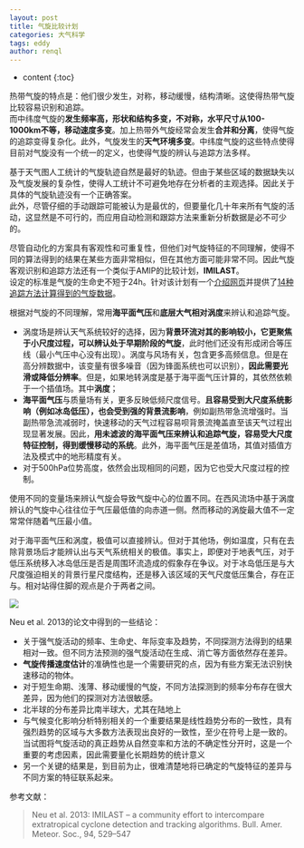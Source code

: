 ```yaml
---
layout: post
title: 气旋比较计划
categories: 大气科学
tags: eddy
author: renql
---
```


* content
{:toc}

热带气旋的特点是：他们很少发生，对称，移动缓慢，结构清晰。这使得热带气旋比较容易识别和追踪。  
而中纬度气旋的**发生频率高，形状和结构多变，不对称，水平尺寸从100-1000km不等，移动速度多变**。加上热带外气旋经常会发生**合并和分离**，使得气旋的追踪变得复杂化。此外，气旋发生的**天气环境多变**。中纬度气旋的这些特点使得目前对气旋没有一个统一的定义，也使得气旋的辨认与追踪方法多样。

基于天气图人工统计的气旋轨迹自然是最好的轨迹。但由于某些区域的数据缺失以及气旋发展的复杂性，使得人工统计不可避免地存在分析者的主观选择。因此关于具体的气旋轨迹没有一个正确答案。   
此外，尽管仔细的手动跟踪可能被认为是最优的，但要量化几十年来所有气旋的活动，这显然是不可行的，而应用自动检测和跟踪方法来重新分析数据是必不可少的。

尽管自动化的方案具有客观性和可重复性，但他们对气旋特征的不同理解，使得不同的算法得到的结果在某些方面非常相似，但在其他方面可能非常不同。因此气旋客观识别和追踪方法还有一个类似于AMIP的比较计划，**IMILAST**。  
设定的标准是气旋的生命史不短于24h。针对该计划有一个<a href="https://naturwissenschaften.ch/organisations/proclim/activities/project_imilast" target="_blank">介绍网页</a>并提供了<a href="https://naturwissenschaften.ch/organisations/proclim/activities/project_imilast/data_download" target="_blank">14种追踪方法计算得到的气旋数据</a>。

根据对气旋的不同理解，常用**海平面气压**和**底层大气相对涡度**来辨认和追踪气旋。  
- 涡度场是辨认天气系统较好的选择，因为**背景环流对其的影响较小，它更聚焦于小尺度过程，可以辨认处于早期阶段的气旋**，此时他们还没有形成闭合等压线（最小气压中心没有出现）。涡度与风场有关，包含更多高频信息。但是在高分辨数据中，该变量有很多噪音（因为锋面系统也可以识别），**因此需要光滑或降低分辨率**。但是，如果地转涡度是基于海平面气压计算的，其依然依赖于一个插值场。其中**涡度**；   
- **海平面气压**与质量场有关，更多反映低频尺度信号。**且容易受到大尺度系统影响（例如冰岛低压），也会受到强的背景流影响**，例如副热带急流增强时。当副热带急流减弱时，快速移动的天气过程容易呗背景流掩盖直至该天气过程出现显著发展。因此，**用未滤波的海平面气压来辨认和追踪气旋，容易受大尺度特征控制，得到缓慢移动的系统**。此外，海平面气压是差值场，其值对插值方法及模式中的地形精度有关。    
- 对于500hPa位势高度，依然会出现相同的问题，因为它也受大尺度过程的控制。  

使用不同的变量场来辨认气旋会导致气旋中心的位置不同。在西风流场中基于涡度辨认的气旋中心往往位于气压最低值的向赤道一侧。然而移动的涡旋最大值不一定常常伴随着气压最小值。  

对于海平面气压和涡度，极值可以直接辨认。但对于其他场，例如温度，只有在去除背景场后才能辨认出与天气系统相关的极值。事实上，即便对于地表气压，对于低压系统移入冰岛低压是否是周围环流造成的假象存在争议。对于冰岛低压是与大尺度强迫相关的背景行星尺度结构，还是移入该区域的天气尺度低压集合，存在正与。相对站得住脚的观点是介于两者之间。

![](https://s1.ax1x.com/2020/09/23/wxJxJI.png)

Neu et al. 2013的论文中得到的一些结论：  
- 关于强气旋活动的频率、生命史、年际变率及趋势，不同探测方法得到的结果相对一致。但不同方法预测的强气旋活动在生成、消亡等方面依然存在差异。  
- **气旋传播速度估计**的准确性也是一个需要研究的点，因为有些方案无法识别快速移动的物体。  
- 对于短生命期、浅薄、移动缓慢的气旋，不同方法探测到的频率分布存在很大差异，因为他们的探测对方法很敏感。   
- 北半球的分布差异比南半球大，尤其在陆地上  
- 与气候变化影响分析特别相关的一个重要结果是线性趋势分布的一致性，具有强烈趋势的区域与大多数方法表现出良好的一致性，至少在符号上是一致的。当试图将气旋活动的真正趋势从自然变率和方法的不确定性分开时，这是一个重要的考虑因素，因此需要量化长期趋势的统计意义  
- 另一个关键的结果是，到目前为止，很难清楚地将已确定的气旋特征的差异与不同方案的特征联系起来。

参考文献：
> Neu et al. 2013: IMILAST – a community effort to intercompare extratropical cyclone detection and tracking algorithms. Bull. Amer. Meteor. Soc., 94, 529–547

